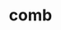 ---
category: 4-letters
denotation: null
name: comb
reference_link: https://www.etymonline.com/word/comb
root_language: null
root_name: null
title: comb
type: free
word_sums:
- respelling: comb
  sum: 'Comb + '
---